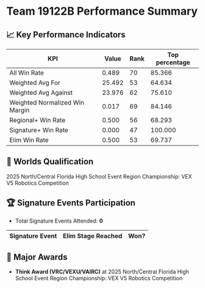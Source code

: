 # Team 19122B Performance Summary

## 📈 Key Performance Indicators
| KPI | Value | Rank | Top percentage |
| --- | ----- | ---- | ----- |
| All Win Rate | 0.489 | 70 | 85.366 |
| Weighted Avg For | 25.492 | 53 | 64.634 |
| Weighted Avg Against | 23.976 | 62 | 75.610 |
| Weighted Normalized Win Margin | 0.017 | 69 | 84.146 |
| Regional+ Win Rate | 0.500 | 56 | 68.293 |
| Signature+ Win Rate | 0.000 | 47 | 100.000 |
| Elim Win Rate | 0.500 | 53 | 69.737 |


## 🎯 Worlds Qualification
2025 North/Central Florida High School Event Region Championship: VEX V5 Robotics Competition

## 🏆 Signature Events Participation
- Total Signature Events Attended: **0**

| Signature Event | Elim Stage Reached | Won? |
|:----------------|:-------------------|:----|


## 🥇 Major Awards
- **Think Award (VRC/VEXU/VAIRC)** at 2025 North/Central Florida High School Event Region Championship: VEX V5 Robotics Competition

